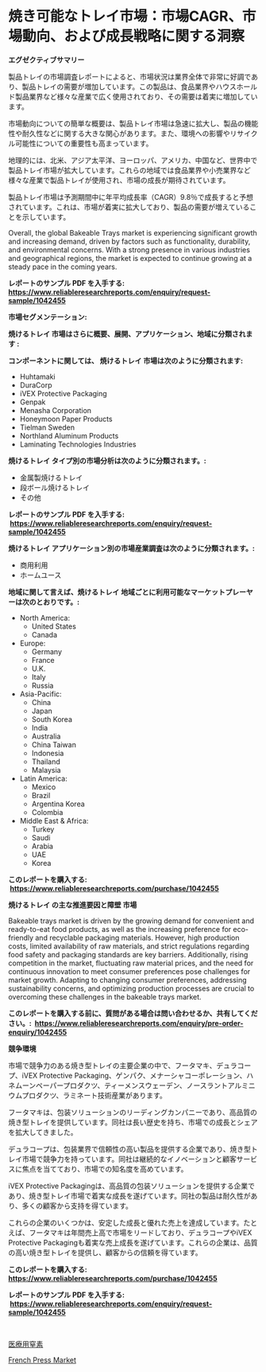 <p><h1>焼き可能なトレイ市場：市場CAGR、市場動向、および成長戦略に関する洞察</h1></p><p><strong>エグゼクティブサマリー</strong></p>
<p><p>製品トレイの市場調査レポートによると、市場状況は業界全体で非常に好調であり、製品トレイの需要が増加しています。この製品は、食品業界やハウスホールド製品業界など様々な産業で広く使用されており、その需要は着実に増加しています。</p><p>市場動向についての簡単な概要は、製品トレイ市場は急速に拡大し、製品の機能性や耐久性などに関する大きな関心があります。また、環境への影響やリサイクル可能性についての重要性も高まっています。</p><p>地理的には、北米、アジア太平洋、ヨーロッパ、アメリカ、中国など、世界中で製品トレイ市場が拡大しています。これらの地域では食品業界や小売業界など様々な産業で製品トレイが使用され、市場の成長が期待されています。</p><p>製品トレイ市場は予測期間中に年平均成長率（CAGR）9.8％で成長すると予想されています。これは、市場が着実に拡大しており、製品の需要が増えていることを示しています。</p><p>Overall, the global Bakeable Trays market is experiencing significant growth and increasing demand, driven by factors such as functionality, durability, and environmental concerns. With a strong presence in various industries and geographical regions, the market is expected to continue growing at a steady pace in the coming years.</p></p>
<p><strong>レポートのサンプル PDF を入手する: <a href="https://www.reliableresearchreports.com/enquiry/request-sample/1042455">https://www.reliableresearchreports.com/enquiry/request-sample/1042455</a></strong></p>
<p><strong>市場セグメンテーション:</strong></p>
<p><strong> 焼けるトレイ 市場はさらに概要、展開、アプリケーション、地域に分類されます :</strong></p>
<p><strong>コンポーネントに関しては、 焼けるトレイ 市場は次のように分類されます: &nbsp;</strong></p>
<p><ul><li>Huhtamaki</li><li>DuraCorp</li><li>iVEX Protective Packaging</li><li>Genpak</li><li>Menasha Corporation</li><li>Honeymoon Paper Products</li><li>Tielman Sweden</li><li>Northland Aluminum Products</li><li>Laminating Technologies Industries</li></ul></p>
<p><strong> 焼けるトレイ タイプ別の市場分析は次のように分類されます。:</strong></p>
<p><ul><li>金属製焼けるトレイ</li><li>段ボール焼けるトレイ</li><li>その他</li></ul></p>
<p><strong>レポートのサンプル PDF を入手する: &nbsp;<a href="https://www.reliableresearchreports.com/enquiry/request-sample/1042455">https://www.reliableresearchreports.com/enquiry/request-sample/1042455</a></strong></p>
<p><strong> 焼けるトレイ アプリケーション別の市場産業調査は次のように分類されます。:</strong></p>
<p><ul><li>商用利用</li><li>ホームユース</li></ul></p>
<p><strong>地域に関して言えば、焼けるトレイ 地域ごとに利用可能なマーケットプレーヤーは次のとおりです。:</strong></p>
<p><ul>
    <li>
        North America:
        <ul>
            <li>United States</li>
            <li>Canada</li>
        </ul>
    </li>
    <li>
        Europe:
        <ul>
            <li>Germany</li>
            <li>France</li>
            <li>U.K.</li>
            <li>Italy</li>
            <li>Russia</li>
        </ul>
    </li>
    <li>
        Asia-Pacific:
        <ul>
            <li>China</li>
            <li>Japan</li>
            <li>South Korea</li>
            <li>India</li>
            <li>Australia</li>
            <li>China Taiwan</li>
            <li>Indonesia</li>
            <li>Thailand</li>
            <li>Malaysia</li>
        </ul>
    </li>
    <li>
        Latin America:
        <ul>
            <li>Mexico</li>
            <li>Brazil</li>
            <li>Argentina Korea</li>
            <li>Colombia</li>
        </ul>
    </li>
    <li>
        Middle East & Africa:
        <ul>
            <li>Turkey</li>
            <li>Saudi</li>
            <li>Arabia</li>
            <li>UAE</li>
            <li>Korea</li>
        </ul>
    </li>
    </ul></p>
<p><strong>このレポートを購入する: &nbsp;<a href="https://www.reliableresearchreports.com/purchase/1042455">https://www.reliableresearchreports.com/purchase/1042455</a></strong></p>
<p><strong>焼けるトレイ の主な推進要因と障壁 市場</strong></p>
<p><p>Bakeable trays market is driven by the growing demand for convenient and ready-to-eat food products, as well as the increasing preference for eco-friendly and recyclable packaging materials. However, high production costs, limited availability of raw materials, and strict regulations regarding food safety and packaging standards are key barriers. Additionally, rising competition in the market, fluctuating raw material prices, and the need for continuous innovation to meet consumer preferences pose challenges for market growth. Adapting to changing consumer preferences, addressing sustainability concerns, and optimizing production processes are crucial to overcoming these challenges in the bakeable trays market.</p></p>
<p><strong>このレポートを購入する前に、質問がある場合は問い合わせるか、共有してください。:&nbsp; <a href="https://www.reliableresearchreports.com/enquiry/pre-order-enquiry/1042455">https://www.reliableresearchreports.com/enquiry/pre-order-enquiry/1042455</a></strong></p>
<p><strong>競争環境</strong></p>
<p><p>市場で競争力のある焼き型トレイの主要企業の中で、フータマキ、デュラコープ、iVEX Protective Packaging、ゲンパク、メナーシャコーポレーション、ハネムーンペーパープロダクツ、ティーメンスウェーデン、ノースラントアルミニウムプロダクツ、ラミネート技術産業があります。</p><p>フータマキは、包装ソリューションのリーディングカンパニーであり、高品質の焼き型トレイを提供しています。同社は長い歴史を持ち、市場での成長とシェアを拡大してきました。</p><p>デュラコープは、包装業界で信頼性の高い製品を提供する企業であり、焼き型トレイ市場で競争力を持っています。同社は継続的なイノベーションと顧客サービスに焦点を当てており、市場での知名度を高めています。</p><p>iVEX Protective Packagingは、高品質の包装ソリューションを提供する企業であり、焼き型トレイ市場で着実な成長を遂げています。同社の製品は耐久性があり、多くの顧客から支持を得ています。</p><p>これらの企業のいくつかは、安定した成長と優れた売上を達成しています。たとえば、フータマキは年間売上高で市場をリードしており、デュラコープやiVEX Protective Packagingも着実な売上成長を遂げています。これらの企業は、品質の高い焼き型トレイを提供し、顧客からの信頼を得ています。</p></p>
<p><strong>このレポートを購入する: &nbsp; <a href="https://www.reliableresearchreports.com/purchase/1042455">https://www.reliableresearchreports.com/purchase/1042455</a></strong></p>
<p><strong>レポートのサンプル PDF を入手する: &nbsp;<a href="https://www.reliableresearchreports.com/enquiry/request-sample/1042455">https://www.reliableresearchreports.com/enquiry/request-sample/1042455</a></strong><strong></strong></p>
<p>&nbsp;</p>
<p><p><a href="https://medium.com/@kaiyohnson76845/%E5%8C%BB%E7%99%82%E7%AA%92%E7%B4%A0%E5%B8%82%E5%A0%B4-%E5%B8%82%E5%A0%B4%E3%82%B7%E3%82%A7%E3%82%A2-%E5%B8%82%E5%A0%B4%E5%8B%95%E5%90%91-%E3%81%8A%E3%82%88%E3%81%B3%E5%B0%86%E6%9D%A5%E3%81%AE%E6%88%90%E9%95%B7%E3%81%AE%E6%8E%A2%E7%B4%A2-3ab651969e0a">医療用窒素</a></p><p><a href="https://github.com/Angelnienowdseej3e45z3p8c/Market-Research-Report-List-1/blob/main/french-press-market.md">French Press Market</a></p></p>